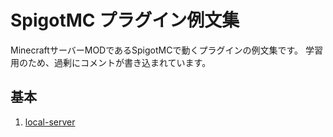 # SpigotMC プラグイン例文集

MinecraftサーバーMODであるSpigotMCで動くプラグインの例文集です。
学習用のため、過剰にコメントが書き込まれています。


## 基本

1. [local-server](ローカルでSpigotMCを動かす)

